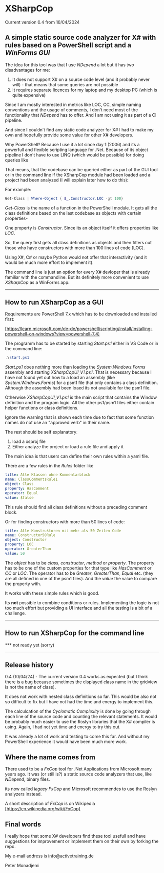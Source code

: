 # XSharpCop

Current version 0.4 from 10/04/2024

## A simple static source code analyzer for X# with rules based on a PowerShell script and a _WinForms GUI_

The idea for this tool was that I use _NDepend_ a lot but it has two disadvantages for me:

1. It does not support X# on a source code level (and it probably never will) - that means that some queries are not possible
2. It requires separate licences for my laptop and my desktop PC (which is quite expensive)

Since I am mostly interested in metrics like LOC, CC, simple naming conventions and the usage of comments, I don't need most of the functionality that _NDepend_ has to offer. And I am not using it as part of a CI pipeline.

And since I couldn't find any static code analyzer for X# I had to make my own and hopefully provide some value for other X# developers.

Why PowerShell? Because I use it a lot since day 1 (2006) and its a powerfull and flexible scripting language for .Net. Because of its object pipeline I don't have to use LINQ (which would be possible) for doing queries like

That means, that the codebase can be queried either as part of the GUI tool or in the command line if the XSharpCop module had been loaded and a project had been analyzed (I will explain later how to do this):

For example:
```PowerShell
Get-Class | Where-Object { $_.Constructor.LOC -gt 100}
```

_Get-Class_ is the name of a function in the PowerShell module. It gets all the class definitions based on the last codebase as objects with certain properties-

One property is _Constructor_. Since its an object itself it offers properties like _LOC_.

So, the query first gets all class definitions as objects and then filters out those who have constructors with more than 100 lines of code (LOC).

Using X#, C# or maybe Python would not offer that interactivity (and it would be much more effort to implement it).

The command line is just an option for every X# devloper that is already familiar with the commandline. But its definitely more convenient to use _XSharpCop_ as a WinForms app.

---
How to run XSharpCop as a GUI
---

Requirements are PowerShell 7.x which has to be downloaded and installed first:

[https://learn.microsoft.com/de-de/powershell/scripting/install/installing-powershell-on-windows?view=powershell-7.4]

The programm has to be started by starting _Start.ps1_ either in VS Code or in the command line:

```PowerShell
.\start.ps1
```

_Start.ps1_ does nothing more than loading the _System.Windows.Forms_ assembly and starting _XSharpCopUI_V1.ps1_. That is necessary because I have not found yet out how to a load an assembly (like _System.Windows.Forms_) for a psm1 file that only contains a class definition. Although the assembly had been loaed its not available for the psm1 file.

Otherwise _XSharpCopUI_V1.ps1_ is the main script that contains the Window definition and the program logic. All the other ps1/psm1 files either contain helper functions or class definitions.

Ignore the warning that is shown each time due to fact that some function names do not use an "approved verb" in their name.

The rest should be self explanatory:

1. load a xsproj file
2. Either analyze the project or load a rule file and apply it

The main idea is that users can define their own rules within a yaml file.

There are a few rules in the _Rules_ folder like

```yaml
title: Alle Klassen ohne Kommentarblock
name: ClassCommentsRule1
object: Class
property: HasComment
operator: Equal
value: $false
```

This rule should find all class definitions without a preceding comment block.

Or for finding constructors with more than 50 lines of code:

```yaml
title: Alle Konstruktoren mit mehr als 50 Zeilen Code
name: Constructor50Rule
object: Constructor
property: LOC
operator: GreaterThan
value: 50
```

The _object_ has to be _class_, _constructor_, _method_ or _property_. The property has to be one of the custom properties for that type like _HasComment_ or _CC_ or _LOC_. The operator has to be _Greater_, _GreaterThan_, _Equal_ etc. (they are all defined in one of the psm1 files). And the _value_ the value to compare the property with.

It works with these simple rules which is good.

Its **not** possible to combine conditions or rules. Implementing the logic is not too much effort but providing a UI interface and all the testing is a bit of a challenge.

---
How to run XSharpCop for the command line
---

*** not ready yet (sorry)

---
Release history  
---

0.4 (10/04/24) - The current version 0.4 works as expected (but I think there is a bug because sometimes the displayed class name in the gridview is not the name of class).

It does not work with nested class definitions so far. This would be also not so difficult to fix but I have not had the time and energy to implement this.

The calculcation of the _Cyclomatic Complexity_ is done by going through each line of the source code and counting the relevant statements. It would be probably much easier to use the Roslyn libraries that the X# compiler is using. Again, I had not yet time and energy to try this out.

It was already a lot of work and testing to come this far. And without my PowerShell experience it would have been much more work.

## Where the name comes from

There used to be a _FxCop_ tool for .Net Applications from Microsoft many years ago. It was (or still is?) a static source code analyzers that use, like _NDepend_, binary files. 

its now called _legacy FxCop_ and Microsoft recommendes to use the Roslyn analyzers instead.

A short description of _FxCop_ is on Wikipedia [https://en.wikipedia.org/wiki/FxCop].

## Final words

I really hope that some X# developers find these tool usefull and have suggestions for improvement or implement them on their own by forking the repo.

My e-mail address is info@activetraining.de

Peter Monadjemi

